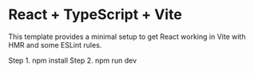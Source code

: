 # React + TypeScript + Vite

This template provides a minimal setup to get React working in Vite with HMR and some ESLint rules.

Step 1. npm install
Step 2. npm run dev